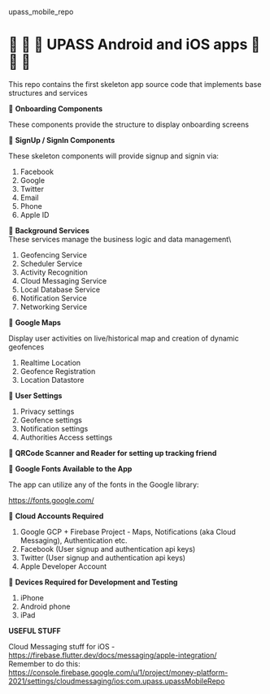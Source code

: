 upass_mobile_repo  

# 🔷 🔷 🔷 UPASS Android and iOS apps 🔷 🔷 🔷  
  
   
This repo contains the first skeleton app source code that implements base structures and services

🔷 **Onboarding Components**

These components provide the structure to display onboarding screens

🔷 **SignUp / SignIn Components**

These skeleton components will provide signup and signin via:  

1. Facebook   
2. Google   
3. Twitter
4. Email  
5. Phone 
6. Apple ID

🔷 **Background Services**
\
These services manage the business logic and data management\

1. Geofencing Service  
2. Scheduler Service  
3. Activity Recognition  
4. Cloud Messaging Service  
5. Local Database Service  
6. Notification Service  
7. Networking Service  

🔷 **Google Maps**  

Display user activities on live/historical map and creation of dynamic geofences

1. Realtime Location
2. Geofence Registration
3. Location Datastore

🔷 **User Settings** 

1. Privacy settings  
2. Geofence settings  
3. Notification settings  
4. Authorities Access settings  

🔷 **QRCode Scanner and Reader for setting up tracking friend**  

🔷 **Google Fonts Available to the App**  

The app can utilize any of the fonts in the Google library:  

https://fonts.google.com/

🔷 **Cloud Accounts Required**  

1. Google GCP + Firebase Project - Maps, Notifications (aka Cloud Messaging), Authentication etc.  
2. Facebook (User signup and authentication api keys)  
3. Twitter (User signup and authentication api keys)   
4. Apple Developer Account  

🔷 **Devices Required for Development and Testing**  
1. iPhone
2. Android phone  
3. iPad

**USEFUL STUFF**  

Cloud Messaging stuff for iOS - https://firebase.flutter.dev/docs/messaging/apple-integration/   
Remember to do this:  
https://console.firebase.google.com/u/1/project/money-platform-2021/settings/cloudmessaging/ios:com.upass.upassMobileRepo

